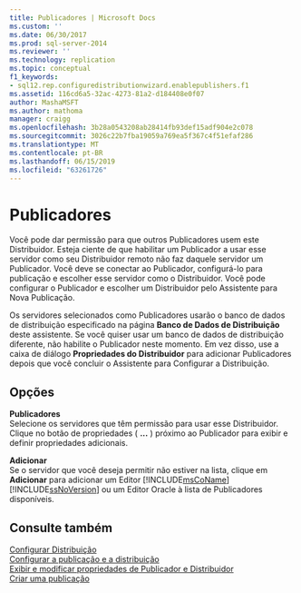 ```yaml
---
title: Publicadores | Microsoft Docs
ms.custom: ''
ms.date: 06/30/2017
ms.prod: sql-server-2014
ms.reviewer: ''
ms.technology: replication
ms.topic: conceptual
f1_keywords:
- sql12.rep.configuredistributionwizard.enablepublishers.f1
ms.assetid: 116cd6a5-32ac-4273-81a2-d184408e0f07
author: MashaMSFT
ms.author: mathoma
manager: craigg
ms.openlocfilehash: 3b28a0543208ab28414fb93def15adf904e2c078
ms.sourcegitcommit: 3026c22b7fba19059a769ea5f367c4f51efaf286
ms.translationtype: MT
ms.contentlocale: pt-BR
ms.lasthandoff: 06/15/2019
ms.locfileid: "63261726"
---
```

# <a name="publishers"></a>Publicadores
  Você pode dar permissão para que outros Publicadores usem este Distribuidor. Esteja ciente de que habilitar um Publicador a usar esse servidor como seu Distribuidor remoto não faz daquele servidor um Publicador. Você deve se conectar ao Publicador, configurá-lo para publicação e escolher esse servidor como o Distribuidor. Você pode configurar o Publicador e escolher um Distribuidor pelo Assistente para Nova Publicação.  
  
 Os servidores selecionados como Publicadores usarão o banco de dados de distribuição especificado na página **Banco de Dados de Distribuição** deste assistente. Se você quiser usar um banco de dados de distribuição diferente, não habilite o Publicador neste momento. Em vez disso, use a caixa de diálogo **Propriedades do Distribuidor** para adicionar Publicadores depois que você concluir o Assistente para Configurar a Distribuição.  
  
## <a name="options"></a>Opções  
 **Publicadores**  
 Selecione os servidores que têm permissão para usar esse Distribuidor. Clique no botão de propriedades ( **...** ) próximo ao Publicador para exibir e definir propriedades adicionais.  
  
 **Adicionar**  
 Se o servidor que você deseja permitir não estiver na lista, clique em **Adicionar** para adicionar um Editor [!INCLUDE[msCoName](../../includes/msconame-md.md)] [!INCLUDE[ssNoVersion](../../includes/ssnoversion-md.md)] ou um Editor Oracle à lista de Publicadores disponíveis.  
  
## <a name="see-also"></a>Consulte também  
 [Configurar Distribuição](configure-distribution.md)   
 [Configurar a publicação e a distribuição](configure-publishing-and-distribution.md)   
 [Exibir e modificar propriedades de Publicador e Distribuidor](view-and-modify-distributor-and-publisher-properties.md)   
 [Criar uma publicação](publish/create-a-publication.md)  
  
  
